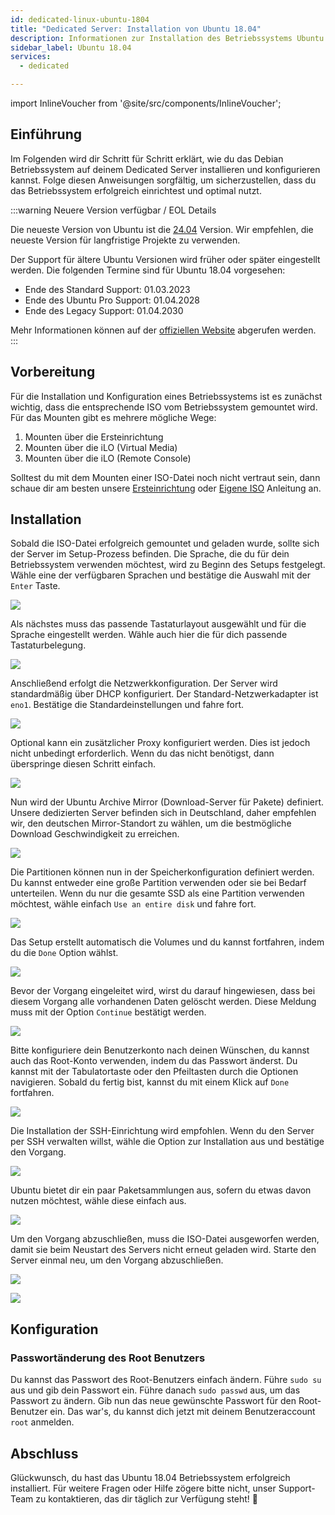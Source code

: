 ```yaml
---
id: dedicated-linux-ubuntu-1804
title: "Dedicated Server: Installation von Ubuntu 18.04"
description: Informationen zur Installation des Betriebssystems Ubuntu 18.04 auf deinem dedizierten Server von ZAP-Hosting - ZAP-Hosting.com Dokumentation
sidebar_label: Ubuntu 18.04
services:
  - dedicated

---
```


import InlineVoucher from '@site/src/components/InlineVoucher';

## Einführung

Im Folgenden wird dir Schritt für Schritt erklärt, wie du das Debian Betriebssystem auf deinem Dedicated Server installieren und konfigurieren kannst. Folge diesen Anweisungen sorgfältig, um sicherzustellen, dass du das Betriebssystem erfolgreich einrichtest und optimal nutzt.



:::warning Neuere Version verfügbar / EOL Details

Die neueste Version von Ubuntu ist die [24.04](dedicated-linux-ubuntu.md) Version. Wir empfehlen, die neueste Version für langfristige Projekte zu verwenden.

Der Support für ältere Ubuntu Versionen wird früher oder später eingestellt werden. Die folgenden Termine sind für Ubuntu 18.04 vorgesehen:

- Ende des Standard Support: 01.03.2023
- Ende des  Ubuntu Pro Support: 01.04.2028
- Ende des Legacy Support: 01.04.2030

Mehr Informationen können auf der [offiziellen Website](https://ubuntu.com/about/release-cycle) abgerufen werden.
:::

<InlineVoucher />


## Vorbereitung

Für die Installation und Konfiguration eines Betriebssystems ist es zunächst wichtig, dass die entsprechende ISO vom Betriebssystem gemountet wird. Für das Mounten gibt es mehrere mögliche Wege: 

1. Mounten über die Ersteinrichtung
2. Mounten über die iLO (Virtual Media)
3. Mounten über die iLO (Remote Console)

Solltest du mit dem Mounten einer ISO-Datei noch nicht vertraut sein, dann schaue dir am besten unsere [Ersteinrichtung](dedicated-setup.md) oder [Eigene ISO](dedicated-iso.md) Anleitung an.



## Installation

Sobald die ISO-Datei erfolgreich gemountet und geladen wurde, sollte sich der Server im Setup-Prozess befinden. Die Sprache, die du für dein Betriebssystem verwenden möchtest, wird zu Beginn des Setups festgelegt. Wähle eine der verfügbaren Sprachen und bestätige die Auswahl mit der `Enter` Taste. 

![](https://screensaver01.zap-hosting.com/index.php/s/yrHMNzstM23XZH6/preview)

Als nächstes muss das passende Tastaturlayout ausgewählt und für die Sprache eingestellt werden. Wähle auch hier die für dich passende Tastaturbelegung. 

![](https://screensaver01.zap-hosting.com/index.php/s/x9kYGEWS5fy7Wjp/preview)

Anschließend erfolgt die Netzwerkkonfiguration. Der Server wird standardmäßig über DHCP konfiguriert. Der Standard-Netzwerkadapter ist `eno1`. Bestätige die Standardeinstellungen und fahre fort. 

![](https://screensaver01.zap-hosting.com/index.php/s/6mr5kAKJQ39iJt5/preview)

Optional kann ein zusätzlicher Proxy konfiguriert werden. Dies ist jedoch nicht unbedingt erforderlich. Wenn du das nicht benötigst, dann überspringe diesen Schritt einfach. 

![](https://screensaver01.zap-hosting.com/index.php/s/tz97Ee8ZQkxAGGb/preview)

Nun wird der Ubuntu Archive Mirror (Download-Server für Pakete) definiert. Unsere dedizierten Server befinden sich in Deutschland, daher empfehlen wir, den deutschen Mirror-Standort zu wählen, um die bestmögliche Download Geschwindigkeit zu erreichen.

![](https://screensaver01.zap-hosting.com/index.php/s/xNknNyWAbd5DnsZ/preview)

Die Partitionen können nun in der Speicherkonfiguration definiert werden. Du kannst entweder eine große Partition verwenden oder sie bei Bedarf unterteilen. Wenn du nur die gesamte SSD als eine Partition verwenden möchtest, wähle einfach `Use an entire disk` und fahre fort.

![](https://screensaver01.zap-hosting.com/index.php/s/2dJ9oeMGjpWn6cZ/preview)

Das Setup erstellt automatisch die Volumes und du kannst fortfahren, indem du die `Done` Option wählst.

![](https://screensaver01.zap-hosting.com/index.php/s/WXfzt57Rtm2SQLD/preview)

Bevor der Vorgang eingeleitet wird, wirst du darauf hingewiesen, dass bei diesem Vorgang alle vorhandenen Daten gelöscht werden. Diese Meldung muss mit der Option `Continue` bestätigt werden. 

![](https://screensaver01.zap-hosting.com/index.php/s/L3YcGNbYWpMmaDj/preview)

Bitte konfiguriere dein Benutzerkonto nach deinen Wünschen, du kannst auch das Root-Konto verwenden, indem du das Passwort änderst.
Du kannst mit der Tabulatortaste oder den Pfeiltasten durch die Optionen navigieren. Sobald du fertig bist, kannst du mit einem Klick auf `Done` fortfahren.

![](https://screensaver01.zap-hosting.com/index.php/s/mqrjmF2ZmA2Qj9z/preview)





Die Installation der SSH-Einrichtung wird empfohlen. Wenn du den Server per SSH verwalten willst, wähle die Option zur Installation aus und bestätige den Vorgang.

![](https://screensaver01.zap-hosting.com/index.php/s/Xz3zzMdZ6C523ip/preview)

Ubuntu bietet dir ein paar Paketsammlungen aus, sofern du etwas davon nutzen möchtest, wähle diese einfach aus.

![](https://screensaver01.zap-hosting.com/index.php/s/wcGiSwX935jXeex/preview)

Um den Vorgang abzuschließen, muss die ISO-Datei ausgeworfen werden, damit sie beim Neustart des Servers nicht erneut geladen wird. Starte den Server einmal neu, um den Vorgang abzuschließen. 

![](https://screensaver01.zap-hosting.com/index.php/s/SzrxCtJTx2S8Nef/preview)



![](https://screensaver01.zap-hosting.com/index.php/s/x3BRLSepSDFnYGA/preview)



## Konfiguration



### Passwortänderung des Root Benutzers

Du kannst das Passwort des Root-Benutzers einfach ändern. Führe `sudo su` aus und gib dein Passwort ein. Führe danach `sudo passwd` aus, um das Passwort zu ändern. Gib nun das neue gewünschte Passwort für den Root-Benutzer ein. Das war's, du kannst dich jetzt mit deinem Benutzeraccount `root` anmelden.



## Abschluss

Glückwunsch, du hast das Ubuntu 18.04 Betriebssystem erfolgreich installiert. Für weitere Fragen oder Hilfe zögere bitte nicht, unser Support-Team zu kontaktieren, das dir täglich zur Verfügung steht! 🙂






<InlineVoucher />

